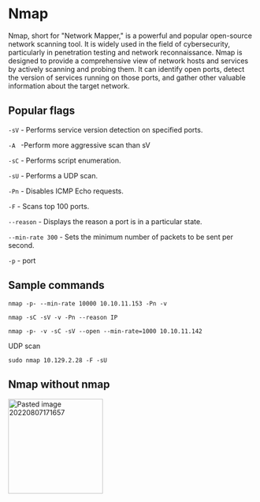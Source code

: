 # Nmap
Nmap, short for "Network Mapper," is a powerful and popular open-source network scanning tool. It is widely used in the field of cybersecurity, particularly in penetration testing and network reconnaissance.  Nmap is designed to provide a comprehensive view of network hosts and services by actively scanning and probing them. It can identify open ports, detect the version of services running on those ports, and gather other valuable information about the target network.

## Popular flags

` -sV ` - Performs service version detection on specified ports.

`-A ` -Perform more aggressive scan than sV

`-sC` - Performs script enumeration.

`-sU` - Performs a UDP scan.

`-Pn` - Disables ICMP Echo requests.

`-F` - Scans top 100 ports.

`--reason` - Displays the reason a port is in a particular state.

`--min-rate 300` - Sets the minimum number of packets to be sent per second.

`-p` - port

## Sample commands
```
nmap -p- --min-rate 10000 10.10.11.153 -Pn -v
```
```
nmap -sC -sV -v -Pn --reason IP
```

```
nmap -p- -v -sC -sV --open --min-rate=1000 10.10.11.142
```


UDP scan
```
sudo nmap 10.129.2.28 -F -sU
```

## Nmap without nmap
<img width="192" alt="Pasted image 20220807171657" src="https://github.com/dbissell6/Shadow_Stone/assets/50979196/2eec3cdf-6795-439f-b68f-62f72a656d0a">
